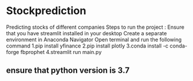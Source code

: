 # Stockprediction
Predicting stocks of different companies
Steps to run the project :
Ensure that you have streamlit installed in your desktop
Create a separate environment in Anaconda Navigator
Open terminal and run the following command
1.pip install yfinance
2.pip install plotly 
3.conda install -c conda-forge fbprophet
4.streamlit run main.py
## ensure that python version is 3.7
